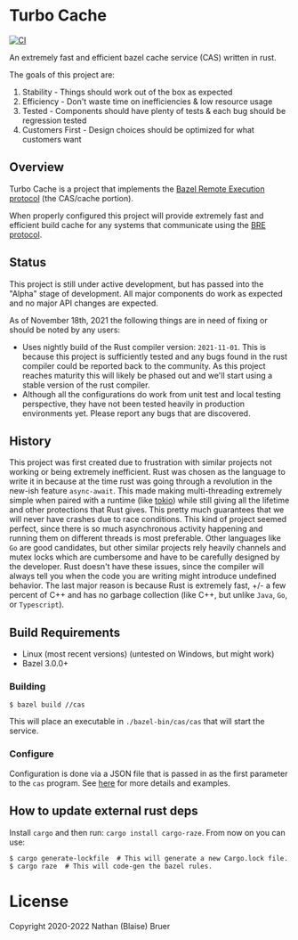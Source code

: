 # Turbo Cache

[![CI](https://github.com/allada/turbo-cache/actions/workflows/main.yml/badge.svg)](https://github.com/allada/turbo-cache/actions/workflows/main.yml)

An extremely fast and efficient bazel cache service (CAS) written in rust.

The goals of this project are:
1. Stability - Things should work out of the box as expected
2. Efficiency - Don't waste time on inefficiencies & low resource usage
3. Tested - Components should have plenty of tests & each bug should be regression tested
4. Customers First - Design choices should be optimized for what customers want

## Overview

Turbo Cache is a project that implements the [Bazel Remote Execution protocol](https://github.com/bazelbuild/remote-apis) (the CAS/cache portion).

When properly configured this project will provide extremely fast and efficient build cache for any systems that communicate using the [BRE protocol](https://github.com/bazelbuild/remote-apis/blob/main/build/bazel/remote/execution/v2/remote_execution.proto).

## Status

This project is still under active development, but has passed into the "Alpha" stage of development. All major components do work as expected and no major API changes are expected.

As of November 18th, 2021 the following things are in need of fixing or should be noted by any users:
* Uses nightly build of the Rust compiler version: `2021-11-01`. This is because this project is sufficiently tested and any bugs found in the rust compiler could be reported back to the community. As this project reaches maturity this will likely be phased out and we'll start using a stable version of the rust compiler.
* Although all the configurations do work from unit test and local testing perspective, they have not been tested heavily in production environments yet. Please report any bugs that are discovered.


## History

This project was first created due to frustration with similar projects not working or being extremely inefficient. Rust was chosen as the language to write it in because at the time rust was going through a revolution in the new-ish feature `async-await`. This made making multi-threading extremely simple when paired with a runtime (like [tokio](https://github.com/tokio-rs/tokio)) while still giving all the lifetime and other protections that Rust gives. This pretty much guarantees that we will never have crashes due to race conditions. This kind of project seemed perfect, since there is so much asynchronous activity happening and running them on different threads is most preferable. Other languages like `Go` are good candidates, but other similar projects rely heavily channels and mutex locks which are cumbersome and have to be carefully designed by the developer. Rust doesn't have these issues, since the compiler will always tell you when the code you are writing might introduce undefined behavior. The last major reason is because Rust is extremely fast, +/- a few percent of C++ and has no garbage collection (like C++, but unlike `Java`, `Go`, or `Typescript`).

## Build Requirements
* Linux (most recent versions) (untested on Windows, but might work)
* Bazel 3.0.0+

### Building
```
$ bazel build //cas
```

This will place an executable in `./bazel-bin/cas/cas` that will start the service.

### Configure

Configuration is done via a JSON file that is passed in as the first parameter to the `cas` program. See [here](https://github.com/allada/turbo-cache/tree/master/config) for more details and examples.

## How to update external rust deps

Install `cargo` and then run: `cargo install cargo-raze`.
From now on you can use: 
```
$ cargo generate-lockfile  # This will generate a new Cargo.lock file.
$ cargo raze  # This will code-gen the bazel rules.
```

# License

Copyright 2020-2022 Nathan (Blaise) Bruer
